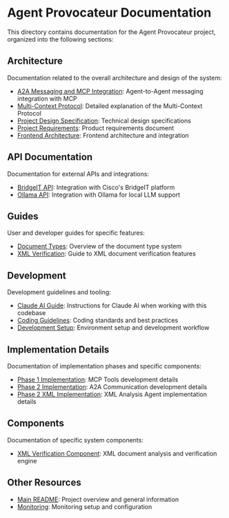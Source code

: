 # Agent Provocateur Documentation

This directory contains documentation for the Agent Provocateur project, organized into the following sections:

## Architecture

Documentation related to the overall architecture and design of the system:

- [A2A Messaging and MCP Integration](architecture/A2A_MCP.md): Agent-to-Agent messaging integration with MCP
- [Multi-Context Protocol](architecture/MULTICONTEXTPROTOCOL.md): Detailed explanation of the Multi-Context Protocol
- [Project Design Specification](architecture/project_design_spec.md): Technical design specifications
- [Project Requirements](architecture/project_prd.md): Product requirements document
- [Frontend Architecture](architecture/frontend_architecture.md): Frontend architecture and integration

## API Documentation

Documentation for external APIs and integrations:

- [BridgeIT API](api/BRIDGEIT_API.md): Integration with Cisco's BridgeIT platform
- [Ollama API](api/OLLAMA_API.md): Integration with Ollama for local LLM support

## Guides

User and developer guides for specific features:

- [Document Types](guides/document_types.md): Overview of the document type system
- [XML Verification](guides/xml_verification.md): Guide to XML document verification features

## Development

Development guidelines and tooling:

- [Claude AI Guide](development/CLAUDE.md): Instructions for Claude AI when working with this codebase
- [Coding Guidelines](development/coding_guidelines.md): Coding standards and best practices
- [Development Setup](development/DEVELOPMENT.md): Environment setup and development workflow

## Implementation Details

Documentation of implementation phases and specific components:

- [Phase 1 Implementation](implementation/phase1_implementation.md): MCP Tools development details
- [Phase 2 Implementation](implementation/phase2_implementation.md): A2A Communication development details
- [Phase 2 XML Implementation](implementation/PHASE2_XML_IMPLEMENTATION.md): XML Analysis Agent implementation details

## Components

Documentation of specific system components:

- [XML Verification Component](components/xml_verification.md): XML document analysis and verification engine

## Other Resources

- [Main README](../README.md): Project overview and general information
- [Monitoring](../monitoring/README.md): Monitoring setup and configuration